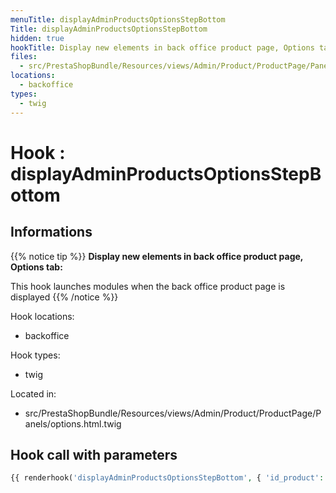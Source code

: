 ```yaml
---
menuTitle: displayAdminProductsOptionsStepBottom
Title: displayAdminProductsOptionsStepBottom
hidden: true
hookTitle: Display new elements in back office product page, Options tab
files:
  - src/PrestaShopBundle/Resources/views/Admin/Product/ProductPage/Panels/options.html.twig
locations:
  - backoffice
types:
  - twig
---
```


# Hook : displayAdminProductsOptionsStepBottom

## Informations

{{% notice tip %}}
**Display new elements in back office product page, Options tab:** 

This hook launches modules when the back office product page is displayed
{{% /notice %}}

Hook locations: 
  - backoffice

Hook types: 
  - twig

Located in: 
  - src/PrestaShopBundle/Resources/views/Admin/Product/ProductPage/Panels/options.html.twig

## Hook call with parameters

```php
{{ renderhook('displayAdminProductsOptionsStepBottom', { 'id_product': productId }) }}
```
